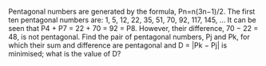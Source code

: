 
Pentagonal numbers are generated by the formula, Pn=n(3n&#8722;1)/2. The first ten pentagonal numbers are:
1, 5, 12, 22, 35, 51, 70, 92, 117, 145, ...
It can be seen that P4 + P7 = 22 + 70 = 92 = P8. However, their difference, 70 &#8722; 22 = 48, is not pentagonal.
Find the pair of pentagonal numbers, Pj and Pk, for which their sum and difference are pentagonal and D = |Pk &#8722; Pj| is minimised; what is the value of D?
